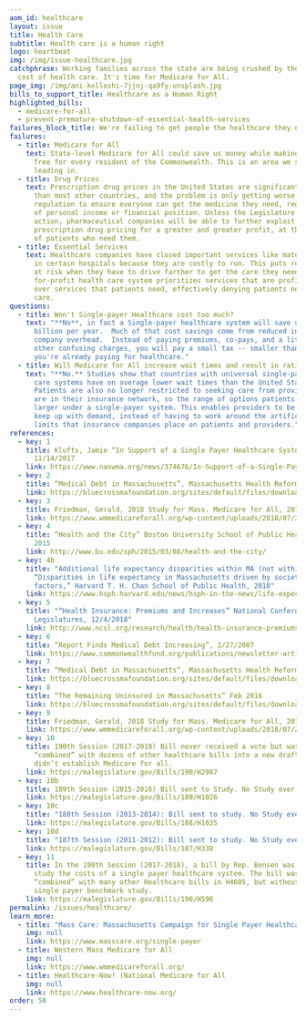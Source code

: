 ```yaml
---
aom_id: healthcare
layout: issue
title: Health Care
subtitle: Health care is a human right
logo: heartbeat
img: /img/issue-healthcare.jpg
catchphrase: Working families across the state are being crushed by the rising
  cost of health care. It's time for Medicare for All.
page_img: /img/ani-kolleshi-7jjnj-qa9fy-unsplash.jpg
bills_to_support_title: Healthcare as a Human Right
highlighted_bills:
  - medicare-for-all
  - prevent-premature-shutdown-of-essential-health-services
failures_block_title: We're failing to get people the healthcare they need
failures:
  - title: Medicare for All
    text: State-level Medicare for All could save us money while making healthcare
      free for every resident of the Commonwealth. This is an area we should be
      leading in.
  - title: Drug Prices
    text: Prescription drug prices in the United States are significantly higher
      than most other countries, and the problem is only getting worse. We need
      regulation to ensure everyone can get the medicine they need, regardless
      of personal income or financial position. Unless the Legislature takes
      action, pharmaceutical companies will be able to further exploit
      prescription drug pricing for a greater and greater profit, at the expense
      of patients who need them.
  - title: Essential Services
    text: Healthcare companies have closed important services like maternity wards
      in certain hospitals because they are costly to run. This puts residents
      at risk when they have to drive farther to get the care they need. Our
      for-profit health care system prioritizes services that are profitable
      over services that patients need, effectively denying patients necessary
      care.
questions:
  - title: Won't Single-payer Healthcare cost too much?
    text: "**No**, in fact a Single-payer healthcare system will save up to $21
      billion per year.  Much of that cost savings come from reduced insurance
      company overhead.  Instead of paying premiums, co-pays, and a litany of
      other confusing charges, you will pay a small tax -- smaller than what
      you're already paying for healthcare."
  - title: Will Medicare for All increase wait times and result in rationing care?
    text: "**No.** Studies show that countries with universal single-payer health
      care systems have on average lower wait times than the United States.
      Patients are also no longer restricted to seeking care from providers that
      are in their insurance network, so the range of options patients enjoy are
      larger under a single-payer system. This enables providers to be able to
      keep up with demand, instead of having to work around the artificial
      limits that insurance companies place on patients and providers."
references:
  - key: 1
    title: Klufts, Jamie “In Support of a Single Payer Healthcare System”, NASW-MA,
      11/14/2017
    link: https://www.naswma.org/news/374676/In-Support-of-a-Single-Payer-Health-Care-System.htm
  - key: 2
    title: “Medical Debt in Massachusetts”, Massachusetts Health Reform Survey, 2012
    link: https://bluecrossmafoundation.org/sites/default/files/download/publication/MHRS-2012_debt_infographic.pdf
  - key: 3
    title: Friedman, Gerald, 2018 Study for Mass. Medicare for All, 2018
    link: https://www.wmmedicareforall.org/wp-content/uploads/2018/07/2019-DATA-final-Friedman.pdf
  - key: 4
    title: “Health and the City” Boston University School of Public Health, March 8,
      2015
    link: http://www.bu.edu/sph/2015/03/08/health-and-the-city/
  - key: 4b
    title: "Additional life expectancy disparities within MA (not within Boston):
      “Disparities in life expectancy in Massachusetts driven by societal
      factors,” Harvard T. H. Chan School of Public Health, 2018"
    link: https://www.hsph.harvard.edu/news/hsph-in-the-news/life-expectancy-disparities-massachusetts-societal-factors/
  - key: 5
    title: "“Health Insurance: Premiums and Increases” National Conference of State
      Legislatures, 12/4/2018"
    link: http://www.ncsl.org/research/health/health-insurance-premiums.aspx
  - key: 6
    title: “Report Finds Medical Debt Increasing”, 2/27/2007
    link: https://www.commonwealthfund.org/publications/newsletter-article/report-finds-medical-debt-increasing
  - key: 7
    title: “Medical Debt in Massachusetts”, Massachusetts Health Reform Survey, 2012
    link: https://bluecrossmafoundation.org/sites/default/files/download/publication/MHRS-2012_debt_infographic.pdf
  - key: 8
    title: “The Remaining Uninsured in Massachusetts” Feb 2016
    link: https://bluecrossmafoundation.org/sites/default/files/download/publication/Remaining_Uninsured_Final.pdf
  - key: 9
    title: Friedman, Gerald, 2018 Study for Mass. Medicare for All, 2018
    link: https://www.wmmedicareforall.org/wp-content/uploads/2018/07/2019-DATA-final-Friedman.pdf
  - key: 10
    title: 190th Session (2017-2018) Bill never received a vote but was instead
      “combined” with dozens of other healthcare bills into a new draft which
      didn’t establish Medicare for all.
    link: https://malegislature.gov/Bills/190/H2987
  - key: 10b
    title: 189th Session (2015-2016) Bill sent to Study. No Study ever conducted
    link: https://malegislature.gov/Bills/189/H1026
  - key: 10c
    title: "188th Session (2013-2014): Bill sent to study. No Study ever conducted"
    link: https://malegislature.gov/Bills/188/H1035
  - key: 10d
    title: "187th Session (2011-2012): Bill sent to study. No Study ever conducted"
    link: https://malegislature.gov/Bills/187/H338
  - key: 11
    title: In the 190th Session (2017-2018), a bill by Rep. Bensen was introduced to
      study the costs of a single payer healthcare system. The bill was
      “combined” with many other Healthcare bills in H4605, but without the
      single payer benchmark study.
    link: https://malegislature.gov/Bills/190/H596
permalink: /issues/healthcare/
learn_more:
  - title: "Mass Care: Massachusetts Campaign for Single Payer Healthcare"
    img: null
    link: https://www.masscare.org/single-payer
  - title: Western Mass Medicare for All
    img: null
    link: https://www.wmmedicareforall.org/
  - title: Healthcare-Now! (National Medicare for All
    img: null
    link: https://www.healthcare-now.org/
order: 50
---
```

